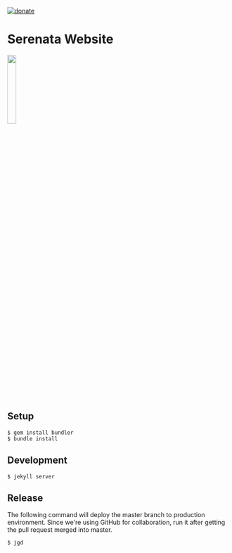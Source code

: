 [![donate](https://img.shields.io/badge/donate-apoia.se-red.svg)](https://apoia.se/serenata)
# Serenata Website
<img src="https://serenatadeamor.org/images/logo.png" width="20%">


## Setup

```console
$ gem install bundler
$ bundle install
```

## Development

```console
$ jekyll server
```

## Release

The following command will deploy the master branch to production environment. Since we're using GitHub for collaboration, run it after getting the pull request merged into master.

```console
$ jgd
```
